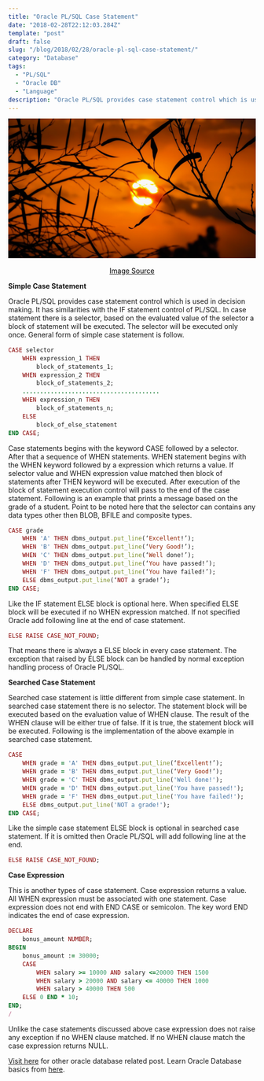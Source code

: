```yaml
---
title: "Oracle PL/SQL Case Statement"
date: "2018-02-28T22:12:03.284Z"
template: "post"
draft: false
slug: "/blog/2018/02/28/oracle-pl-sql-case-statement/"
category: "Database"
tags:
  - "PL/SQL"
  - "Oracle DB"
  - "Language"
description: "Oracle PL/SQL provides case statement control which is used in decision making. It has similarities with the IF statement control of PL/SQL. In case statement there is a selector, "
---
```


![PL/SQL Case Statement](/media/pixabay/case-statement.jpg "PL/SQL Case Statement")
[<center><span style="color:black">Image Source</span></center>](https://pixabay.com/photos/branch-sunset-nature-tree-sunlight-1753745/)

**Simple Case Statement**

Oracle PL/SQL provides case statement control which is used in decision making. It has similarities with the IF statement control of PL/SQL. In case statement there is a selector, based on the evaluated value of the selector a block of statement will be executed. The selector will be executed only once. General form of simple case statement is follow.

```ruby
CASE selector
    WHEN expression_1 THEN
        block_of_statements_1;
    WHEN expression_2 THEN
        block_of_statements_2;
    .......................................
    WHEN expression_n THEN
        block_of_statements_n;
    ELSE
        block_of_else_statement
END CASE;
```

Case statements begins with the keyword CASE followed by a selector. After that a sequence of WHEN statements. WHEN statement begins with the WHEN keyword followed by a expression which returns a value. If selector value and WHEN expression value matched then block of statements after THEN keyword will be executed. After execution of the block of statement execution control will pass to the end of the case statement. Following is an example that prints a message based on the grade of a student. Point to be noted here that the selector can contains any data types other then BLOB, BFILE and composite types.

```ruby
CASE grade
    WHEN 'A' THEN dbms_output.put_line(‘Excellent!’);
    WHEN 'B' THEN dbms_output.put_line(‘Very Good!’);
    WHEN 'C' THEN dbms_output.put_line(‘Well done!’);
    WHEN 'D' THEN dbms_output.put_line(‘You have passed!’);
    WHEN 'F' THEN dbms_output.put_line(‘You have failed!’);
    ELSE dbms_output.put_line(‘NOT a grade!’);
END CASE;
```

Like the IF statement ELSE block is optional here. When specified ELSE block will be executed if no WHEN expression matched. If not specified Oracle add following line at the end of case statement.
```ruby
ELSE RAISE CASE_NOT_FOUND;
 ```

That means there is always a ELSE block in every case statement. The exception that raised by ELSE block can be handled by normal exception handling process of Oracle PL/SQL.

**Searched Case Statement**

Searched case statement is little different from simple case statement. In searched case statement there is no selector. The statement block will be executed based on the evaluation value of WHEN clause. The result of the WHEN clause will be either true of false. If it is true, the statement block will be executed. Following is the implementation of the above example in searched case statement.

```ruby
CASE
    WHEN grade = 'A' THEN dbms_output.put_line(‘Excellent!’);
    WHEN grade = 'B' THEN dbms_output.put_line(‘Very Good!’);
    WHEN grade = 'C' THEN dbms_output.put_line('Well done!');
    WHEN grade = 'D' THEN dbms_output.put_line('You have passed!');
    WHEN grade = 'F' THEN dbms_output.put_line('You have failed!');
    ELSE dbms_output.put_line('NOT a grade!');
END CASE;
```

Like the simple case statement ELSE block is optional in searched case statement. If it is omitted then Oracle PL/SQL will add following line at the end.
```ruby
ELSE RAISE CASE_NOT_FOUND;
```

**Case Expression**

This is another types of case statement. Case expression returns a value. All WHEN expression must be associated with one statement. Case expression does not end with END CASE or semicolon. The key word END indicates the end of case expression.

```ruby
DECLARE
    bonus_amount NUMBER;
BEGIN
    bonus_amount := 30000;
    CASE
        WHEN salary >= 10000 AND salary <=20000 THEN 1500
        WHEN salary > 20000 AND salary <= 40000 THEN 1000
        WHEN salary > 40000 THEN 500
    ELSE 0 END * 10;
END;
/
```

Unlike the case statements discussed above case expression does not raise any exception if no WHEN clause matched. If no WHEN clause match the case expression returns NULL.
 
[Visit here](https://www.nahidsaikat.com/tag/oracle-db/ "Oracle DB - Nahid Saikat") for other oracle database related post.
Learn Oracle Database basics from [here](http://www.oracle.com/webfolder/technetwork/tutorials/obe/db/12c/r1/odb_quickstart/odb_quick_start.html "Oracle Database Quick Start").

